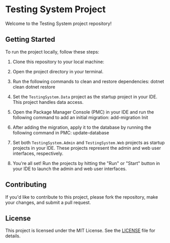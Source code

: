 # Testing System Project

Welcome to the Testing System project repository!

## Getting Started

To run the project locally, follow these steps:

1. Clone this repository to your local machine:

2. Open the project directory in your terminal.

3. Run the following commands to clean and restore dependencies:
dotnet clean
dotnet restore

4. Set the `TestingSystem.Data` project as the startup project in your IDE. This project handles data access.

5. Open the Package Manager Console (PMC) in your IDE and run the following command to add an initial migration:
add-migration Init

6. After adding the migration, apply it to the database by running the following command in PMC:
update-database


7. Set both `TestingSystem.Admin` and `TestingSystem.Web` projects as startup projects in your IDE. These projects represent the admin and web user interfaces, respectively.

8. You're all set! Run the projects by hitting the "Run" or "Start" button in your IDE to launch the admin and web user interfaces.

## Contributing

If you'd like to contribute to this project, please fork the repository, make your changes, and submit a pull request.

## License

This project is licensed under the MIT License. See the [LICENSE](LICENSE) file for details.



